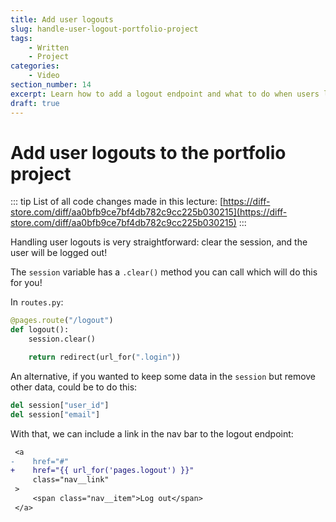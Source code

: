 ```yaml
---
title: Add user logouts
slug: handle-user-logout-portfolio-project
tags:
    - Written
    - Project
categories:
    - Video
section_number: 14
excerpt: Learn how to add a logout endpoint and what to do when users log out.
draft: true
---
```



# Add user logouts to the portfolio project

::: tip
List of all code changes made in this lecture: [https://diff-store.com/diff/aa0bfb9ce7bf4db782c9cc225b030215](https://diff-store.com/diff/aa0bfb9ce7bf4db782c9cc225b030215)
:::

Handling user logouts is very straightforward: clear the session, and the user will be logged out!

The `session` variable has a `.clear()` method you can call which will do this for you!

In `routes.py`:

```py
@pages.route("/logout")
def logout():
    session.clear()

    return redirect(url_for(".login"))
```

An alternative, if you wanted to keep some data in the `session` but remove other data, could be to do this:

```py
del session["user_id"]
del session["email"]
```

With that, we can include a link in the nav bar to the logout endpoint:

```diff
 <a
-    href="#"
+    href="{{ url_for('pages.logout') }}"
     class="nav__link"
 >
     <span class="nav__item">Log out</span>
 </a>
```